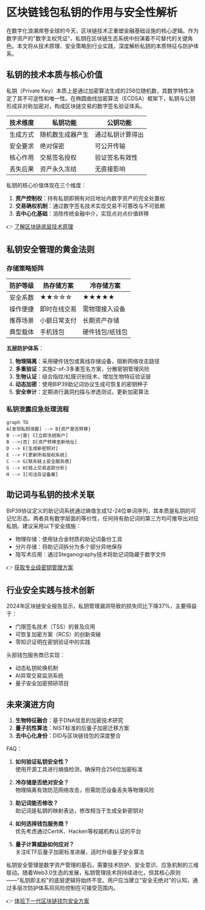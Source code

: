 # 区块链钱包私钥的作用与安全性解析

在数字化浪潮席卷全球的今天，区块链技术正重塑金融基础设施的核心逻辑。作为数字资产的"数字主权凭证"，私钥在区块链生态系统中扮演着不可替代的关键角色。本文将从技术原理、安全策略到行业实践，深度解析私钥的本质特征与防护体系。

## 私钥的技术本质与核心价值
私钥（Private Key）本质上是通过加密算法生成的256位随机数，其数学特性决定了其不可逆性和唯一性。在椭圆曲线加密算法（ECDSA）框架下，私钥与公钥形成非对称加密对，构成区块链交易的数字签名验证体系。

| 技术维度 | 私钥功能 | 公钥功能 |
|---------|----------|----------|
| 生成方式 | 随机数生成器产生 | 通过私钥计算得出 |
| 安全要求 | 绝对保密 | 可公开传输 |
| 核心作用 | 交易签名授权 | 验证签名有效性 |
| 丢失后果 | 资产永久冻结 | 无直接影响 |

私钥的核心价值体现在三个维度：
1. **资产控制权**：持有私钥即拥有对应地址内数字资产的完全处置权
2. **交易确权机制**：通过数字签名技术实现交易不可篡改与不可抵赖
3. **去中心化基础**：消除传统金融中介，实现点对点价值转移

👉 [了解区块链底层技术原理](https://bit.ly/okx_welcome)

## 私钥安全管理的黄金法则
### 存储策略矩阵
| 防护等级 | 热存储方案 | 冷存储方案 |
|---------|------------|------------|
| 安全系数 | ★★☆☆☆     | ★★★★★     |
| 操作便捷 | 即时在线交易 | 需物理接入设备 |
| 推荐场景 | 小额日常支付 | 长期资产存储 |
| 典型载体 | 手机钱包   | 硬件钱包/纸钱包 |

**五层防护体系**：
1. **物理隔离**：采用硬件钱包或离线存储设备，阻断网络攻击路径
2. **多重验证**：实施2-of-3多重签名方案，分散密钥管理风险
3. **生物认证**：结合指纹/虹膜识别技术，增加生物特征验证层
4. **动态加密**：使用BIP39助记词协议生成可恢复的密钥种子
5. **安全审计**：定期进行漏洞扫描与渗透测试，更新加密算法

### 私钥泄露应急处理流程
```mermaid
graph TD
A[发现私钥泄露] --> B{资产是否转移}
B -->|是| C[立即冻结账户]
B -->|否| D[资产转移至新地址]
D --> E[生成新密钥对]
E --> F[更新所有授权系统]
C --> G[联系链上安全服务商]
G --> H[链上交易追踪分析]
H --> I[司法存证备案]
```

## 助记词与私钥的技术关联
BIP39协议定义的助记词系统通过熵值生成12-24位单词序列，其本质是私钥的可记忆形态。两者具有数学层面的等价性，任何持有助记词的第三方均可推导出对应私钥。建议采用以下安全措施：
- 物理存储：使用钛合金材质的助记词备份工具
- 分片存储：将助记词拆分为多个部分异地保存
- 隐写术应用：通过Steganography技术将助记词隐藏于数字文件

👉 [获取专业级密钥管理方案](https://bit.ly/okx_welcome)

## 行业安全实践与技术创新
2024年区块链安全报告显示，私钥管理漏洞导致的损失同比下降37%，主要得益于：
- 门限签名技术（TSS）的普及应用
- 可恢复加密方案（RCS）的创新突破
- 零知识证明在密钥验证中的实践

头部钱包服务商已实现：
- 动态私钥轮换机制
- AI异常交易监测系统
- 量子安全加密预研项目

## 未来演进方向
1. **生物特征融合**：基于DNA信息的加密技术研究
2. **量子抗性算法**：NIST标准的后量子加密迁移方案
3. **去中心化身份**：DID与区块链钱包的深度整合

FAQ：
1. **如何验证私钥安全性？**  
使用开源工具进行熵值检测，确保符合256位加密标准

2. **冷存储是否绝对安全？**  
物理隔离有效防范网络攻击，但需防范设备丢失等物理风险

3. **助记词能否修改？**  
助记词是私钥的映射表达，修改相当于生成全新密钥对

4. **如何选择钱包服务商？**  
优先考虑通过CertiK、Hacken等权威机构认证的平台

5. **量子计算威胁如何应对？**  
关注IETF后量子加密标准进展，适时升级量子安全算法

私钥安全管理是数字资产管理的基石，需要技术防护、安全意识、应急机制的三维联动。随着Web3.0生态的发展，私钥管理技术将持续进化，但其核心原则——"私钥即主权"的底层逻辑将始终不变。用户应当建立"安全无绝对"的认知，通过多层次防护体系将风险控制在可接受范围内。

👉 [体验下一代区块链钱包安全方案](https://bit.ly/okx_welcome)